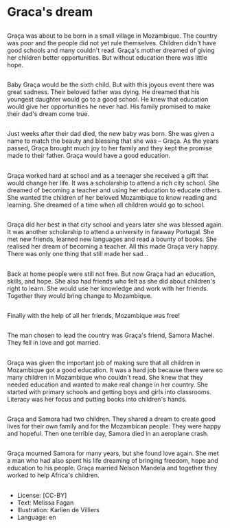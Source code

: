 # Graca's dream

##
Graça was about to be born in a
small village in Mozambique. The
country was poor and the people
did not yet rule themselves.
Children didn't have good schools
and many couldn't read. Graça's
mother dreamed of giving her
children better opportunities. But
without education there was little
hope.

##
Baby Graça would be the sixth
child. But with this joyous event
there was great sadness. Their
beloved father was dying. He
dreamed that his youngest
daughter would go to a good
school. He knew that education
would give her opportunities he
never had. His family promised to
make their dad's dream come true.

##
Just weeks after their dad died, the
new baby was born. She was given
a name to match the beauty and
blessing that she was – Graça. As
the years passed, Graça brought
much joy to her family and they
kept the promise made to their
father. Graça would have a good
education.

##
Graça worked hard at school and as
a teenager she received a gift that
would change her life. It was a
scholarship to attend a rich city
school.
She dreamed of becoming a teacher
and using her education to educate
others. She wanted the children of
her beloved Mozambique to know
reading and learning. She dreamed
of a time when all children would go
to school.

##
Graça did her best in that city
school and years later she was
blessed again. It was another
scholarship to attend a university in
faraway Portugal. She met new
friends, learned new languages and
read a bounty of books. She
realised her dream of becoming a
teacher.
All this made Graça very happy.
There was only one thing that still
made her sad...

##
Back at home people were still not
free. But now Graça had an
education, skills, and hope. She also
had friends who felt as she did
about children's right to learn. She
would use her knowledge and work
with her friends. Together they
would bring change to Mozambique.

##
Finally with the help of all her
friends, Mozambique was free!

##
The man chosen to lead the country
was Graça's friend, Samora Machel.
They fell in love and got married.

##
Graça was given the important job
of making sure that all children in
Mozambique got a good education.
It was a hard job because there
were so many children in
Mozambique who couldn't read. She
knew that they needed education
and wanted to make real change in
her country. She started with
primary schools and getting boys
and girls into classrooms. Literacy
was her focus and putting books
into children's hands.

##
Graça and Samora had two
children. They shared a dream to
create good lives for their own
family and for the Mozambican
people. They were happy and
hopeful.
Then one terrible day, Samora died
in an aeroplane crash.

##
Graça mourned Samora for many
years, but she found love again.
She met a man who had also spent
his life dreaming of bringing
freedom, hope and education to his
people.
Graça married Nelson Mandela and
together they worked to help
Africa's children.

##

##
* License: [CC-BY]
* Text: Melissa Fagan
* Illustration: Karlien de Villiers
* Language: en
